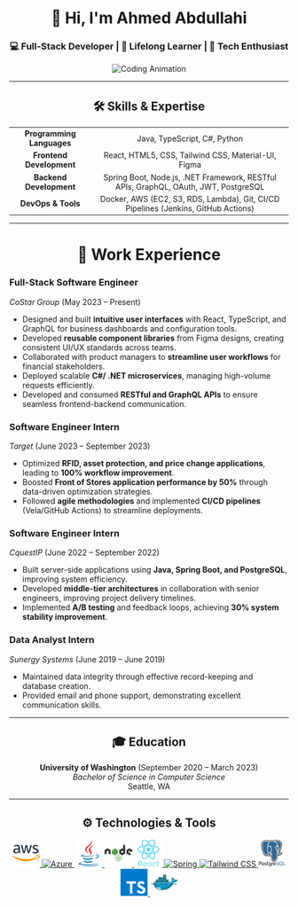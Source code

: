 <h1 align="center">👋 Hi, I'm Ahmed Abdullahi</h1>
<h3 align="center">💻 Full-Stack Developer | 🚀 Lifelong Learner | 🌟 Tech Enthusiast</h3>

<p align="center">
  <img src="https://media.giphy.com/media/13HgwGsXF0aiGY/giphy.gif" alt="Coding Animation" width="500" />
</p>

---

<h2 align="center">🛠️ Skills & Expertise</h2>

<table align="center">
  <tr>
    <td align="center"><b>Programming Languages</b></td>
    <td align="center">Java, TypeScript, C#, Python</td>
  </tr>
  <tr>
    <td align="center"><b>Frontend Development</b></td>
    <td align="center">React, HTML5, CSS, Tailwind CSS, Material-UI, Figma</td>
  </tr>
  <tr>
    <td align="center"><b>Backend Development</b></td>
    <td align="center">Spring Boot, Node.js, .NET Framework, RESTful APIs, GraphQL, OAuth, JWT, PostgreSQL</td>
  </tr>
  <tr>
    <td align="center"><b>DevOps & Tools</b></td>
    <td align="center">Docker, AWS (EC2, S3, RDS, Lambda), Git, CI/CD Pipelines (Jenkins, GitHub Actions)</td>
  </tr>
</table>

---

<h1 align="center">💼 Work Experience</h1>

<div>
  <h3><b>Full-Stack Software Engineer</b></h3>
  <p><i>CoStar Group</i> (May 2023 – Present)</p>
  <ul>
    <li>Designed and built <b>intuitive user interfaces</b> with React, TypeScript, and GraphQL for business dashboards and configuration tools.</li>
    <li>Developed <b>reusable component libraries</b> from Figma designs, creating consistent UI/UX standards across teams.</li>
    <li>Collaborated with product managers to <b>streamline user workflows</b> for financial stakeholders.</li>
    <li>Deployed scalable <b>C#/ .NET microservices</b>, managing high-volume requests efficiently.</li>
    <li>Developed and consumed <b>RESTful and GraphQL APIs</b> to ensure seamless frontend-backend communication.</li>
  </ul>
</div>

<div>
  <h3><b>Software Engineer Intern</b></h3>
  <p><i>Target</i> (June 2023 – September 2023)</p>
  <ul>
    <li>Optimized <b>RFID, asset protection, and price change applications</b>, leading to <b>100% workflow improvement</b>.</li>
    <li>Boosted <b>Front of Stores application performance by 50%</b> through data-driven optimization strategies.</li>
    <li>Followed <b>agile methodologies</b> and implemented <b>CI/CD pipelines</b> (Vela/GitHub Actions) to streamline deployments.</li>
  </ul>
</div>

<div>
  <h3><b>Software Engineer Intern</b></h3>
  <p><i>CquestIP</i> (June 2022 – September 2022)</p>
  <ul>
    <li>Built server-side applications using <b>Java, Spring Boot, and PostgreSQL</b>, improving system efficiency.</li>
    <li>Developed <b>middle-tier architectures</b> in collaboration with senior engineers, improving project delivery timelines.</li>
    <li>Implemented <b>A/B testing</b> and feedback loops, achieving <b>30% system stability improvement</b>.</li>
  </ul>
</div>

<div>
  <h3><b>Data Analyst Intern</b></h3>
  <p><i>Sunergy Systems</i> (June 2019 – June 2019)</p>
  <ul>
    <li>Maintained data integrity through effective record-keeping and database creation.</li>
    <li>Provided email and phone support, demonstrating excellent communication skills.</li>
  </ul>
</div>

---

<h2 align="center">🎓 Education</h2>

<p align="center">
  <b>University of Washington</b> (September 2020 – March 2023) <br>
  <i>Bachelor of Science in Computer Science</i> <br>
  Seattle, WA
</p>

---

<h2 align="center">⚙️ Technologies & Tools</h2>

<p align="center">
  <a href="https://aws.amazon.com" target="_blank">
    <img src="https://raw.githubusercontent.com/devicons/devicon/master/icons/amazonwebservices/amazonwebservices-original-wordmark.svg" alt="AWS" width="50" height="50"/>
  </a>
  <a href="https://azure.microsoft.com/en-in/" target="_blank">
    <img src="https://www.vectorlogo.zone/logos/microsoft_azure/microsoft_azure-icon.svg" alt="Azure" width="50" height="50"/>
  </a>
  <a href="https://www.java.com" target="_blank">
    <img src="https://raw.githubusercontent.com/devicons/devicon/master/icons/java/java-original.svg" alt="Java" width="50" height="50"/>
  </a>
  <a href="https://nodejs.org" target="_blank">
    <img src="https://raw.githubusercontent.com/devicons/devicon/master/icons/nodejs/nodejs-original-wordmark.svg" alt="Node.js" width="50" height="50"/>
  </a>
  <a href="https://reactjs.org/" target="_blank">
    <img src="https://raw.githubusercontent.com/devicons/devicon/master/icons/react/react-original-wordmark.svg" alt="React" width="50" height="50"/>
  </a>
  <a href="https://spring.io/" target="_blank">
    <img src="https://www.vectorlogo.zone/logos/springio/springio-icon.svg" alt="Spring" width="50" height="50"/>
  </a>
  <a href="https://tailwindcss.com/" target="_blank">
    <img src="https://www.vectorlogo.zone/logos/tailwindcss/tailwindcss-icon.svg" alt="Tailwind CSS" width="50" height="50"/>
  </a>
  <a href="https://www.postgresql.org" target="_blank">
    <img src="https://raw.githubusercontent.com/devicons/devicon/master/icons/postgresql/postgresql-original-wordmark.svg" alt="PostgreSQL" width="50" height="50"/>
  </a>
  <a href="https://www.typescriptlang.org/" target="_blank">
    <img src="https://raw.githubusercontent.com/devicons/devicon/master/icons/typescript/typescript-original.svg" alt="TypeScript" width="50" height="50"/>
  </a>
  <a href="https://docker.com/" target="_blank">
    <img src="https://raw.githubusercontent.com/devicons/devicon/master/icons/docker/docker-original.svg" alt="Docker" width="50" height="50"/>
  </a>
</p>
